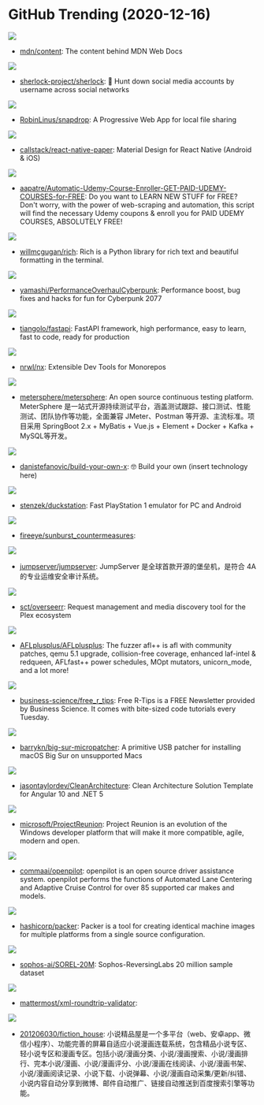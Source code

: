 # GitHub Trending (2020-12-16)

![](https://img.shields.io/badge/HTML-New%20319-green?style=flat-square&logo=appveyor)
- [mdn/content](https://github.com/mdn/content): The content behind MDN Web Docs

![](https://img.shields.io/badge/Python-New%20235-green?style=flat-square&logo=appveyor)
- [sherlock-project/sherlock](https://github.com/sherlock-project/sherlock): 🔎 Hunt down social media accounts by username across social networks

![](https://img.shields.io/badge/JavaScript-New%20426-green?style=flat-square&logo=appveyor)
- [RobinLinus/snapdrop](https://github.com/RobinLinus/snapdrop): A Progressive Web App for local file sharing

![](https://img.shields.io/badge/TypeScript-New%2052-green?style=flat-square&logo=appveyor)
- [callstack/react-native-paper](https://github.com/callstack/react-native-paper): Material Design for React Native (Android & iOS)

![](https://img.shields.io/badge/Python-New%20276-green?style=flat-square&logo=appveyor)
- [aapatre/Automatic-Udemy-Course-Enroller-GET-PAID-UDEMY-COURSES-for-FREE](https://github.com/aapatre/Automatic-Udemy-Course-Enroller-GET-PAID-UDEMY-COURSES-for-FREE): Do you want to LEARN NEW STUFF for FREE? Don't worry, with the power of web-scraping and automation, this script will find the necessary Udemy coupons & enroll you for PAID UDEMY COURSES, ABSOLUTELY FREE!

![](https://img.shields.io/badge/Python-New%20565-green?style=flat-square&logo=appveyor)
- [willmcgugan/rich](https://github.com/willmcgugan/rich): Rich is a Python library for rich text and beautiful formatting in the terminal.

![](https://img.shields.io/badge/C%2B%2B-New%20508-green?style=flat-square&logo=appveyor)
- [yamashi/PerformanceOverhaulCyberpunk](https://github.com/yamashi/PerformanceOverhaulCyberpunk): Performance boost, bug fixes and hacks for fun for Cyberpunk 2077

![](https://img.shields.io/badge/Python-New%2035-green?style=flat-square&logo=appveyor)
- [tiangolo/fastapi](https://github.com/tiangolo/fastapi): FastAPI framework, high performance, easy to learn, fast to code, ready for production

![](https://img.shields.io/badge/TypeScript-New%2020-green?style=flat-square&logo=appveyor)
- [nrwl/nx](https://github.com/nrwl/nx): Extensible Dev Tools for Monorepos

![](https://img.shields.io/badge/Java-New%2013-green?style=flat-square&logo=appveyor)
- [metersphere/metersphere](https://github.com/metersphere/metersphere): An open source continuous testing platform. MeterSphere 是一站式开源持续测试平台，涵盖测试跟踪、接口测试、性能测试、团队协作等功能，全面兼容 JMeter、Postman 等开源、主流标准。项目采用 SpringBoot 2.x + MyBatis + Vue.js + Element + Docker + Kafka + MySQL等开发。

![](https://img.shields.io/badge/none-New%20408-green?style=flat-square&logo=appveyor)
- [danistefanovic/build-your-own-x](https://github.com/danistefanovic/build-your-own-x): 🤓 Build your own (insert technology here)

![](https://img.shields.io/badge/C%2B%2B-New%20104-green?style=flat-square&logo=appveyor)
- [stenzek/duckstation](https://github.com/stenzek/duckstation): Fast PlayStation 1 emulator for PC and Android

![](https://img.shields.io/badge/YARA-New%2060-green?style=flat-square&logo=appveyor)
- [fireeye/sunburst_countermeasures](https://github.com/fireeye/sunburst_countermeasures): 

![](https://img.shields.io/badge/Python-New%2016-green?style=flat-square&logo=appveyor)
- [jumpserver/jumpserver](https://github.com/jumpserver/jumpserver): JumpServer 是全球首款开源的堡垒机，是符合 4A 的专业运维安全审计系统。

![](https://img.shields.io/badge/TypeScript-New%2026-green?style=flat-square&logo=appveyor)
- [sct/overseerr](https://github.com/sct/overseerr): Request management and media discovery tool for the Plex ecosystem

![](https://img.shields.io/badge/C-New%2018-green?style=flat-square&logo=appveyor)
- [AFLplusplus/AFLplusplus](https://github.com/AFLplusplus/AFLplusplus): The fuzzer afl++ is afl with community patches, qemu 5.1 upgrade, collision-free coverage, enhanced laf-intel & redqueen, AFLfast++ power schedules, MOpt mutators, unicorn_mode, and a lot more!

![](https://img.shields.io/badge/HTML-New%208-green?style=flat-square&logo=appveyor)
- [business-science/free_r_tips](https://github.com/business-science/free_r_tips): Free R-Tips is a FREE Newsletter provided by Business Science. It comes with bite-sized code tutorials every Tuesday.

![](https://img.shields.io/badge/Shell-New%2010-green?style=flat-square&logo=appveyor)
- [barrykn/big-sur-micropatcher](https://github.com/barrykn/big-sur-micropatcher): A primitive USB patcher for installing macOS Big Sur on unsupported Macs

![](https://img.shields.io/badge/C%23-New%2018-green?style=flat-square&logo=appveyor)
- [jasontaylordev/CleanArchitecture](https://github.com/jasontaylordev/CleanArchitecture): Clean Architecture Solution Template for Angular 10 and .NET 5

![](https://img.shields.io/badge/C%2B%2B-New%2022-green?style=flat-square&logo=appveyor)
- [microsoft/ProjectReunion](https://github.com/microsoft/ProjectReunion): Project Reunion is an evolution of the Windows developer platform that will make it more compatible, agile, modern and open.

![](https://img.shields.io/badge/C%2B%2B-New%20268-green?style=flat-square&logo=appveyor)
- [commaai/openpilot](https://github.com/commaai/openpilot): openpilot is an open source driver assistance system. openpilot performs the functions of Automated Lane Centering and Adaptive Cruise Control for over 85 supported car makes and models.

![](https://img.shields.io/badge/Go-New%204-green?style=flat-square&logo=appveyor)
- [hashicorp/packer](https://github.com/hashicorp/packer): Packer is a tool for creating identical machine images for multiple platforms from a single source configuration.

![](https://img.shields.io/badge/Python-New%2043-green?style=flat-square&logo=appveyor)
- [sophos-ai/SOREL-20M](https://github.com/sophos-ai/SOREL-20M): Sophos-ReversingLabs 20 million sample dataset

![](https://img.shields.io/badge/Go-New%204-green?style=flat-square&logo=appveyor)
- [mattermost/xml-roundtrip-validator](https://github.com/mattermost/xml-roundtrip-validator): 

![](https://img.shields.io/badge/Java-New%2040-green?style=flat-square&logo=appveyor)
- [201206030/fiction_house](https://github.com/201206030/fiction_house): 小说精品屋是一个多平台（web、安卓app、微信小程序）、功能完善的屏幕自适应小说漫画连载系统，包含精品小说专区、轻小说专区和漫画专区。包括小说/漫画分类、小说/漫画搜索、小说/漫画排行、完本小说/漫画、小说/漫画评分、小说/漫画在线阅读、小说/漫画书架、小说/漫画阅读记录、小说下载、小说弹幕、小说/漫画自动采集/更新/纠错、小说内容自动分享到微博、邮件自动推广、链接自动推送到百度搜索引擎等功能。

